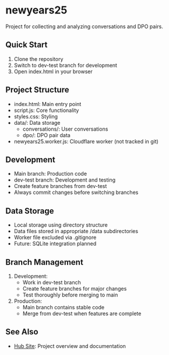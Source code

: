 # newyears25

Project for collecting and analyzing conversations and DPO pairs.

## Quick Start
1. Clone the repository
2. Switch to dev-test branch for development
3. Open index.html in your browser

## Project Structure
- index.html: Main entry point
- script.js: Core functionality
- styles.css: Styling
- data/: Data storage
  - conversations/: User conversations
  - dpo/: DPO pair data
- newyears25.worker.js: Cloudflare worker (not tracked in git)

## Development
- Main branch: Production code
- dev-test branch: Development and testing
- Create feature branches from dev-test
- Always commit changes before switching branches

## Data Storage
- Local storage using directory structure
- Data files stored in appropriate /data subdirectories
- Worker file excluded via .gitignore
- Future: SQLite integration planned

## Branch Management
1. Development:
   - Work in dev-test branch
   - Create feature branches for major changes
   - Test thoroughly before merging to main
2. Production:
   - Main branch contains stable code
   - Merge from dev-test when features are complete

## See Also
- [Hub Site](https://sarahlacard.github.io): Project overview and documentation 